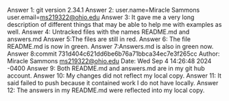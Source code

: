 Answer 1: git version 2.34.1
Answer 2: user.name=Miracle Sammons
user.email=ms219322@ohio.edu
Answer 3: It gave me a very long description of different things that may be able to help me with examples as well.
Answer 4: Untracked files with the names README.md and answers.md
Answer 5:The files are still in red.
Answer 6: The file README.md is now in green.
Answer 7:Answers.md is also in green now. 
Answer 8:commit 731d404c621dd6be6b76a71bbca34ec7e3f265cc
Author: Miracle Sammons <ms219322@ohio.edu>
Date:   Wed Sep 4 14:26:48 2024 -0400
Answer 9: Both README.md and answers.md are in my git hub account.
Answer 10: My changes did not reflect my local copy.
Answer 11: It said failed to push because it contained work I do not have locally.
Answer 12: The answers in my README.md were reflected into my local copy.
